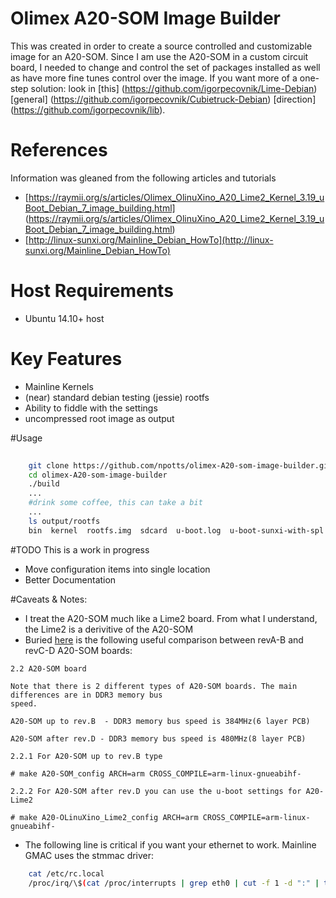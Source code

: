 # Olimex A20-SOM Image Builder

This was created in order to create a source controlled and customizable image for an A20-SOM. Since I am use the A20-SOM in a custom circuit board, I needed to change and control the set of packages installed as well as have more fine tunes control over the image.  If you want more of a one-step solution: look in [this] (https://github.com/igorpecovnik/Lime-Debian) [general] (https://github.com/igorpecovnik/Cubietruck-Debian) [direction] (https://github.com/igorpecovnik/lib).

# References
Information was gleaned from the following articles and tutorials
- [https://raymii.org/s/articles/Olimex_OlinuXino_A20_Lime2_Kernel_3.19_uBoot_Debian_7_image_building.html] (https://raymii.org/s/articles/Olimex_OlinuXino_A20_Lime2_Kernel_3.19_uBoot_Debian_7_image_building.html)
- [http://linux-sunxi.org/Mainline_Debian_HowTo](http://linux-sunxi.org/Mainline_Debian_HowTo)


# Host Requirements
- Ubuntu 14.10+ host

# Key Features
- Mainline Kernels
- (near) standard debian testing (jessie) rootfs
- Ability to fiddle with the settings
- uncompressed root image as output

#Usage
```sh
	
	git clone https://github.com/npotts/olimex-A20-som-image-builder.git
	cd olimex-A20-som-image-builder
	./build
	...
	#drink some coffee, this can take a bit
	...
	ls output/rootfs
	bin  kernel  rootfs.img  sdcard  u-boot.log  u-boot-sunxi-with-spl.bin
```

#TODO
This is a work in progress
- Move configuration items into single location
- Better Documentation


#Caveats & Notes:
- I treat the A20-SOM much like a Lime2 board.  From what I understand, the Lime2 is a derivitive of the A20-SOM
- Buried [here](https://github.com/OLIMEX/OLINUXINO/blob/master/SOFTWARE/A20/A20-build/README.txt "Useful tidbits here!") is the following useful comparison between revA-B and revC-D A20-SOM boards:
```
2.2 A20-SOM board

Note that there is 2 different types of A20-SOM boards. The main differences are in DDR3 memory bus
speed. 

A20-SOM up to rev.B  - DDR3 memory bus speed is 384MHz(6 layer PCB)

A20-SOM after rev.D - DDR3 memory bus speed is 480MHz(8 layer PCB)

2.2.1 For A20-SOM up to rev.B type 

# make A20-SOM_config ARCH=arm CROSS_COMPILE=arm-linux-gnueabihf-

2.2.2 For A20-SOM after rev.D you can use the u-boot settings for A20-Lime2

# make A20-OLinuXino_Lime2_config ARCH=arm CROSS_COMPILE=arm-linux-gnueabihf-

```
- The following line is critical if you want your ethernet to work.  Mainline GMAC uses the stmmac driver:
```sh
	cat /etc/rc.local
	/proc/irq/\$(cat /proc/interrupts | grep eth0 | cut -f 1 -d ":" | tr -d " ")/smp_affinity
```
